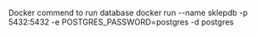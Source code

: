 Docker commend to run database
docker run --name sklepdb -p 5432:5432 -e POSTGRES_PASSWORD=postgres -d postgres